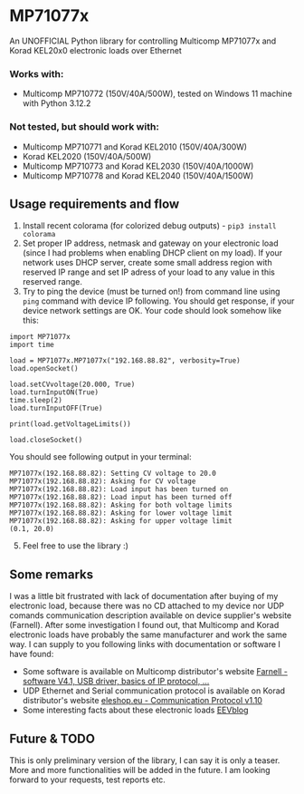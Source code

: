 # MP71077x
An UNOFFICIAL Python library for controlling Multicomp MP71077x and Korad KEL20x0 electronic loads over Ethernet

### Works with:
- Multicomp MP710772 (150V/40A/500W), tested on Windows 11 machine with Python 3.12.2

### Not tested, but should work with:
- Multicomp MP710771 and Korad KEL2010 (150V/40A/300W)
- Korad KEL2020 (150V/40A/500W)
- Multicomp MP710773 and Korad KEL2030 (150V/40A/1000W)
- Multicomp MP710778 and Korad KEL2040  (150V/40A/1500W)

## Usage requirements and flow

1. Install recent colorama (for colorized debug outputs) - `pip3 install colorama`
2. Set proper IP address, netmask and gateway on your electronic load (since I had problems when enabling DHCP client on my load). If your network uses DHCP server, create some small address region with reserved IP range and set IP adress of your load to any value in this reserved range.
3. Try to ping the device (must be turned on!) from command line using `ping` command with device IP following. You should get response, if your device network settings are OK. Your code should look somehow like this:
```
import MP71077x
import time

load = MP71077x.MP71077x("192.168.88.82", verbosity=True)
load.openSocket()

load.setCVvoltage(20.000, True)
load.turnInputON(True)
time.sleep(2)
load.turnInputOFF(True)

print(load.getVoltageLimits())

load.closeSocket()
```
You should see following output in your terminal:
```
MP71077x(192.168.88.82): Setting CV voltage to 20.0
MP71077x(192.168.88.82): Asking for CV voltage
MP71077x(192.168.88.82): Load input has been turned on
MP71077x(192.168.88.82): Load input has been turned off
MP71077x(192.168.88.82): Asking for both voltage limits
MP71077x(192.168.88.82): Asking for lower voltage limit
MP71077x(192.168.88.82): Asking for upper voltage limit
(0.1, 20.0)
```
5. Feel free to use the library :)

## Some remarks

I was a little bit frustrated with lack of documentation after buying of my electronic load, because there was no CD attached to my device nor UDP comands communication description available on device supplier's website (Farnell). After some investigation I found out, that Multicomp and Korad electronic loads have probably the same manufacturer and work the same way. I can supply to you following links with documentation or software I have found:

- Some software is available on Multicomp distributor's website [Farnell - software V4.1, USB driver, basics of IP protocol, ...](https://www.farnell.com/software/4155422.zip)
- UDP Ethernet and Serial communication protocol is available on Korad distributor's website [eleshop.eu - Communication Protocol v1.10](https://static.eleshop.nl/mage/media/downloads/KEL2000SeriesCommunicationProtocolV1.10.pdf)
- Some interesting facts about these electronic loads [EEVblog](https://www.eevblog.com/forum/testgear/korad-kel2010-multicomp-mp710771-review/)

## Future & TODO

This is only preliminary version of the library, I can say it is only a teaser. 
More and more functionalities will be added in the future.
I am looking forward to your requests, test reports etc. 
